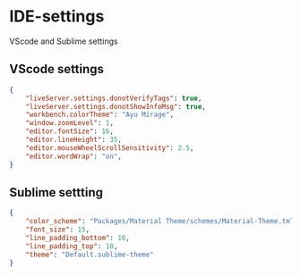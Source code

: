 # IDE-settings
VScode and Sublime settings
## VScode settings

```json
{
    "liveServer.settings.donotVerifyTags": true,
    "liveServer.settings.donotShowInfoMsg": true,
    "workbench.colorTheme": "Ayu Mirage",
    "window.zoomLevel": 1,
    "editor.fontSize": 16,
    "editor.lineHeight": 35,
    "editor.mouseWheelScrollSensitivity": 2.5,
    "editor.wordWrap": "on",
}
```

## Sublime settting

```json
{
    "color_scheme": "Packages/Material Theme/schemes/Material-Theme.tmTheme",
    "font_size": 15,
    "line_padding_bottom": 10,
    "line_padding_top": 10,
    "theme": "Default.sublime-theme"
}
```
